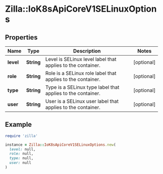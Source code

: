# Zilla::IoK8sApiCoreV1SELinuxOptions

## Properties

| Name | Type | Description | Notes |
| ---- | ---- | ----------- | ----- |
| **level** | **String** | Level is SELinux level label that applies to the container. | [optional] |
| **role** | **String** | Role is a SELinux role label that applies to the container. | [optional] |
| **type** | **String** | Type is a SELinux type label that applies to the container. | [optional] |
| **user** | **String** | User is a SELinux user label that applies to the container. | [optional] |

## Example

```ruby
require 'zilla'

instance = Zilla::IoK8sApiCoreV1SELinuxOptions.new(
  level: null,
  role: null,
  type: null,
  user: null
)
```

